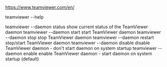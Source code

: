 https://www.teamviewer.com/en/

teamviewer --help

teamviewer --daemon status        show current status of the TeamViewer daemon
teamviewer --daemon start         start TeamViewer daemon
teamviewer --daemon stop          stop  TeamViewer daemon
teamviewer --daemon restart       stop/start TeamViewer daemon
teamviewer --daemon disable       disable TeamViewer daemon - don't start daemon on system startup
teamviewer --daemon enable        enable TeamViewer daemon - start daemon on system startup (default)
